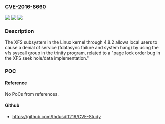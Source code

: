 ### [CVE-2016-8660](https://cve.mitre.org/cgi-bin/cvename.cgi?name=CVE-2016-8660)
![](https://img.shields.io/static/v1?label=Product&message=n%2Fa&color=blue)
![](https://img.shields.io/static/v1?label=Version&message=n%2Fa&color=blue)
![](https://img.shields.io/static/v1?label=Vulnerability&message=n%2Fa&color=brighgreen)

### Description

The XFS subsystem in the Linux kernel through 4.8.2 allows local users to cause a denial of service (fdatasync failure and system hang) by using the vfs syscall group in the trinity program, related to a "page lock order bug in the XFS seek hole/data implementation."

### POC

#### Reference
No PoCs from references.

#### Github
- https://github.com/thdusdl1219/CVE-Study

